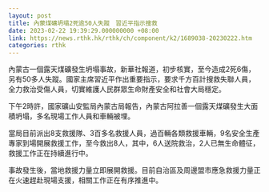 ```yaml
---
layout: post
title: 內蒙煤礦坍塌2死逾50人失蹤　習近平指示搜救
date: 2023-02-22 19:39:29.000000000 +08:00
link: https://news.rthk.hk/rthk/ch/component/k2/1689038-20230222.htm
categories: rthk
---
```


內蒙古一個露天煤礦發生坍塌事故，新華社報道，初步核實，至今造成2死6傷，另有50多人失蹤。國家主席習近平作出重要指示，要求千方百計搜救失聯人員，全力救治受傷人員，切實維護人民群眾生命財產安全和社會大局穩定。

下午2時許，國家礦山安監局內蒙古局報告，內蒙古阿拉善一個露天煤礦發生大面積坍塌，多名現場工作人員和車輛被埋。

當局目前派出8支救援隊、3百多名救援人員，過百輛各類救援車輛，9名安全生產專家到場開展救援工作，至今救出8人，其中，6人送院救治，2人已無生命體征，救援工作正在持續進行中。

事故發生後，當地救援力量立即展開救援。目前自治區及周邊盟市應急救援力量正在火速趕赴現場支援，相關工作正在有序推進中。
